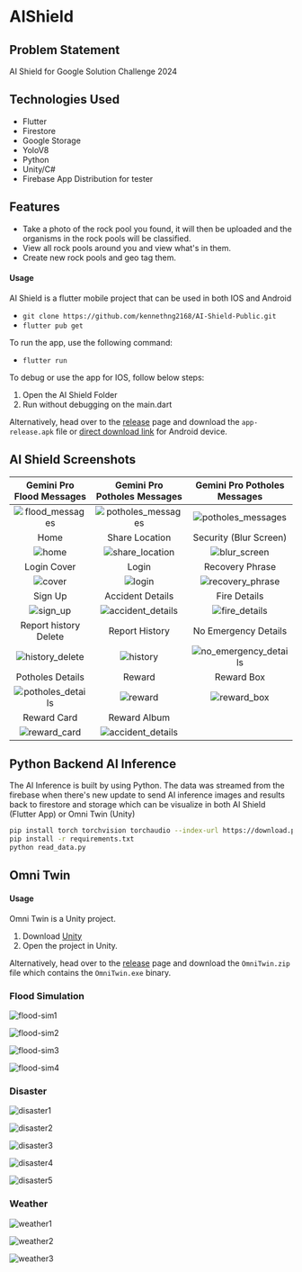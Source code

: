 # AIShield
## Problem Statement
AI Shield for Google Solution Challenge 2024

## Technologies Used

*   Flutter
*   Firestore
*   Google Storage
*   YoloV8
*   Python
*   Unity/C#
*   Firebase App Distribution for tester

## Features

*   Take a photo of the rock pool you found, it will then be uploaded and the organisms in the rock pools will be classified.
*   View all rock pools around you and view what's in them.
*   Create new rock pools and geo tag them.

#### Usage

AI Shield is a flutter mobile project that can be used in both IOS and Android

* `git clone https://github.com/kennethng2168/AI-Shield-Public.git`
* `flutter pub get`

To run the app, use the following command:

* `flutter run`

To debug or use the app for IOS, follow below steps:
1. Open the AI Shield Folder
2. Run without debugging on the main.dart

Alternatively, head over to the [release](https://github.com/kennethng2168/AI-Shield-Public/releases) page and download the `app-release.apk` file or [direct download link](https://github.com/kennethng2168/AI-Shield-Public/releases/download/v1.0/app-release.apk) for Android device.

## AI Shield Screenshots

Gemini Pro Flood Messages | Gemini Pro Potholes Messages| Gemini Pro Potholes Messages
:-------------------------:|:-------------------------:|:-------------------------:
![flood_messages](./Screenshots/AIShield/GeminiPro/flood_messages.jpg) |  ![potholes_messages](./Screenshots/AIShield/GeminiPro/potholes_messages.png)|![potholes_messages](./Screenshots/AIShield/GeminiPro/potholes_messages2.jpg)
Home  |  Share Location | Security (Blur Screen)
![home](./Screenshots/AIShield/Home/home.jpg) |  ![share_location](./Screenshots/AIShield/Home/share_location.png)|![blur_screen](./Screenshots/AIShield/Login_Security/blur_screen.png)
Login Cover  |  Login | Recovery Phrase
![cover](./Screenshots/AIShield/Login_Security/cover.jpg) |  ![login](./Screenshots/AIShield/Login_Security/login.png)|![recovery_phrase](./Screenshots/AIShield/Login_Security/recovery_phrase.jpg)
Sign Up | Accident Details | Fire Details
![sign_up](./Screenshots/AIShield/Login_Security/sign_up.png) |  ![accident_details](./Screenshots/AIShield/Report/accident_details.jpg)|![fire_details](./Screenshots/AIShield/Report/fire_details.png)
Report history Delete  | Report History | No Emergency Details
![history_delete](./Screenshots/AIShield/Report/history_delete.png) |  ![history](./Screenshots/AIShield/Report/history.jpg)|![no_emergency_details](./Screenshots/AIShield/Report/no_emergency_details.png)
Potholes Details | Reward | Reward Box
![potholes_details](./Screenshots/AIShield/Report/potholes_details.jpg) |  ![reward](./Screenshots/AIShield/Rewards/reward.jpg)|![reward_box](./Screenshots/AIShield/Rewards/reward_box.jpg)
Reward Card | Reward Album 
![reward_card](./Screenshots/AIShield/Rewards/reward_card.jpg) |  ![accident_details](./Screenshots/AIShield/Rewards/reward_album.jpg)|

##  Python Backend AI Inference
The AI Inference is built by using Python. The data was streamed from the firebase when there's new update to send AI inference images and results back to firestore and storage which can be visualize in both AI Shield (Flutter App) or Omni Twin (Unity)
```sh
pip install torch torchvision torchaudio --index-url https://download.pytorch.org/whl/cu118
pip install -r requirements.txt
python read_data.py
```

## Omni Twin

#### Usage

Omni Twin is a Unity project.

1. Download [Unity](https://unity.com/download)
2. Open the project in Unity.

Alternatively, head over to the [release](https://github.com/kennethng2168/AI-Shield-Public/releases) page and download the `OmniTwin.zip` file which contains the `OmniTwin.exe` binary.

### Flood Simulation

![flood-sim1](./Screenshots/OmniTwin/flood-sim1.png)

![flood-sim2](./Screenshots/OmniTwin/flood-sim2.png)

![flood-sim3](./Screenshots/OmniTwin/flood-sim3.png)

![flood-sim4](./Screenshots/OmniTwin/flood-sim4.png)

### Disaster

![disaster1](./Screenshots/OmniTwin/disaster1.png)

![disaster2](./Screenshots/OmniTwin/disaster2.png)

![disaster3](./Screenshots/OmniTwin/disaster3.png)

![disaster4](./Screenshots/OmniTwin/disaster4.png)

![disaster5](./Screenshots/OmniTwin/disaster5.png)

### Weather

![weather1](./Screenshots/OmniTwin/weather1.png)

![weather2](./Screenshots/OmniTwin/weather2.png)

![weather3](./Screenshots/OmniTwin/weather3.png)
